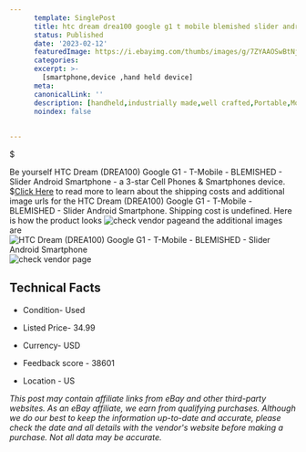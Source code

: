 ```yaml
---
      template: SinglePost
      title: htc dream drea100 google g1 t mobile blemished slider android smartphone
      status: Published
      date: '2023-02-12'
      featuredImage: https://i.ebayimg.com/thumbs/images/g/7ZYAAOSwBtNjmLEC/s-l225.jpg
      categories: 
      excerpt: >-
        [smartphone,device ,hand held device]
      meta:
      canonicalLink: ''
      description: [handheld,industrially made,well crafted,Portable,Mobile,Compact,Convenient,Lightweight,Maneuverable,Man-portable,Miniature,Carriable,Hand-held,Light,Holdable,Transportable,Mobile device,Pocket-sized,On-the-go,Wireless,Cordless,Compact size,Convenient size, smartphone,device ,hand held device]
      noindex: false
      
        
---
```

$

Be yourself HTC Dream (DREA100) Google G1 - T-Mobile - BLEMISHED - Slider Android Smartphone - a 3-star Cell Phones & Smartphones device.
$[Click Here](https://www.ebay.com/itm/134364574491?hash=item1f48c0b31b%3Ag%3A7ZYAAOSwBtNjmLEC&mkevt=1&mkcid=1&mkrid=711-53200-19255-0&campid=%253CePNCampaignId%253E&customid=%253CreferenceId%253E&toolid=10049) to read more to learn about the shipping costs and additional image urls for the HTC Dream (DREA100) Google G1 - T-Mobile - BLEMISHED - Slider Android Smartphone. Shipping cost is undefined. Here is how the product looks ![check vendor page](https://i.ebayimg.com/thumbs/images/g/7ZYAAOSwBtNjmLEC/s-l225.jpg)and the additional images are![HTC Dream (DREA100) Google G1 - T-Mobile - BLEMISHED - Slider Android Smartphone](https://i.ebayimg.com/images/g/7ZYAAOSwBtNjmLEC/s-l1600.jpg)![check vendor page](https://origin-galleryplus.ebayimg.com/ws/web/134364574491_2_0_1/225x225.jpg,https://origin-galleryplus.ebayimg.com/ws/web/134364574491_3_0_1/225x225.jpg,https://origin-galleryplus.ebayimg.com/ws/web/134364574491_4_0_1/225x225.jpg,https://origin-galleryplus.ebayimg.com/ws/web/134364574491_5_0_1/225x225.jpg,https://origin-galleryplus.ebayimg.com/ws/web/134364574491_6_0_1/225x225.jpg,https://origin-galleryplus.ebayimg.com/ws/web/134364574491_7_0_1/225x225.jpg,https://origin-galleryplus.ebayimg.com/ws/web/134364574491_8_0_1/225x225.jpg)



 ## Technical Facts 



     
      

 - Condition- Used 


      

 - Listed Price- 34.99 


      

 - Currency- USD 


      

 - Feedback score - 38601 


      

 - Location - US 


      
      

 *_This post may contain affiliate links from eBay and other third-party websites. As an eBay affiliate, we earn from qualifying purchases. Although we do our best to keep the information up-to-date and accurate, please check the date and all details with the vendor's website before making a purchase. Not all data may be accurate._*






